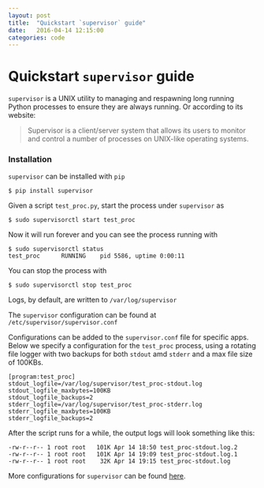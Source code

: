 ```yaml
---
layout: post
title:  "Quickstart `supervisor` guide"
date:   2016-04-14 12:15:00
categories: code
---
```


Quickstart `supervisor` guide
=============================

`supervisor` is a UNIX utility to managing and respawning long running Python processes to ensure they are always running. Or according to its website:

> Supervisor is a client/server system that allows its users to monitor and control a number of processes on UNIX-like operating systems.

### Installation
`supervisor` can be installed with `pip`

	$ pip install supervisor

Given a script `test_proc.py`, start the process under `supervisor` as

    $ sudo supervisorctl start test_proc

Now it will run forever and you can see the process running with

    $ sudo supervisorctl status
    test_proc      RUNNING    pid 5586, uptime 0:00:11

You can stop the process with

    $ sudo supervisorctl stop test_proc

Logs, by default, are written to `/var/log/supervisor`

The `supervisor` configuration can be found at `/etc/supervisor/supervisor.conf`

Configurations can be added to the `supervisor.conf` file for specific apps. Below we specify a configuration for the `test_proc` process, using a rotating file logger with two backups for both `stdout` amd `stderr` and a max file size of 100KBs. 

    [program:test_proc]
    stdout_logfile=/var/log/supervisor/test_proc-stdout.log
    stdout_logfile_maxbytes=100KB
    stdout_logfile_backups=2
    stderr_logfile=/var/log/supervisor/test_proc-stderr.log
    stderr_logfile_maxbytes=100KB
    stderr_logfile_backups=2

After the script runs for a while, the output logs will look something like this:

    -rw-r--r-- 1 root root   101K Apr 14 18:50 test_proc-stdout.log.2
    -rw-r--r-- 1 root root   101K Apr 14 19:09 test_proc-stdout.log.1
    -rw-r--r-- 1 root root    32K Apr 14 19:15 test_proc-stdout.log

More configurations for `supervisor` can be found [here](http://supervisord.org/configuration.html#program-x-section-example).
